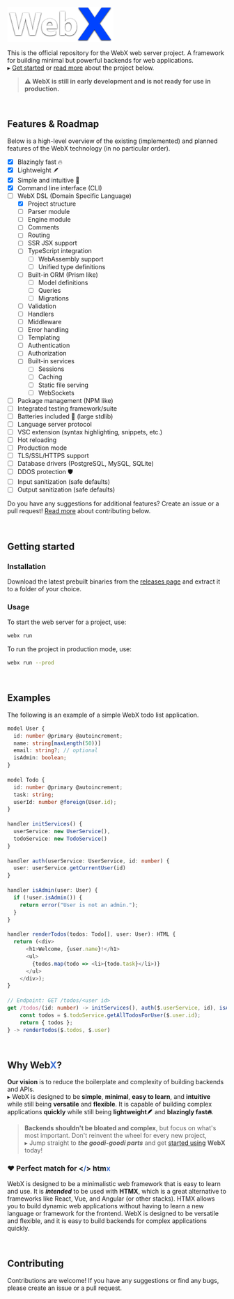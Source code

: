 
<br>
<img src="assets/logo.png" height="80px" />

This is the official repository for the WebX web server project.
A framework for building minimal but powerful backends for web applications.\
▸ [Get started](#getting-started) or [read more](#why-webx) about the project below.

> **⚠️ WebX is still in early development and is not ready for use in production.**

<br>

## Features & Roadmap
Below is a high-level overview of the existing (implemented) and planned features of the WebX technology (in no particular order).
- [X] Blazingly fast 🔥
- [X] Lightweight 🪶
- [X] Simple and intuitive 🧠
- [X] Command line interface (CLI)
- [ ] WebX DSL (Domain Specific Language)
  - [X] Project structure
  - [ ] Parser module
  - [ ] Engine module
  - [ ] Comments
  - [ ] Routing
  - [ ] SSR JSX support
  - [ ] TypeScript integration
    - [ ] WebAssembly support
    - [ ] Unified type definitions
  - [ ] Built-in ORM (Prism like)
    - [ ] Model definitions
    - [ ] Queries
    - [ ] Migrations
  - [ ] Validation
  - [ ] Handlers
  - [ ] Middleware
  - [ ] Error handling
  - [ ] Templating
  - [ ] Authentication
  - [ ] Authorization
  - [ ] Built-in services
    - [ ] Sessions
    - [ ] Caching
    - [ ] Static file serving
    - [ ] WebSockets
- [ ] Package management (NPM like)
- [ ] Integrated testing framework/suite
- [ ] Batteries included 🔋 (large stdlib)
- [ ] Language server protocol
- [ ] VSC extension (syntax highlighting, snippets, etc.)
- [ ] Hot reloading
- [ ] Production mode
- [ ] TLS/SSL/HTTPS support
- [ ] Database drivers (PostgreSQL, MySQL, SQLite)
- [ ] DDOS protection 🛡️
- [ ] Input sanitization (safe defaults)
- [ ] Output sanitization (safe defaults)

Do you have any suggestions for additional features?
Create an issue or a pull request!
[Read more](#contributing) about contributing below.

<br>

## Getting started
### Installation
Download the latest prebuilt binaries from the [releases page](https://github.com/WilliamRagstad/WebX/releases) and extract it to a folder of your choice.

### Usage
To start the web server for a project, use:
```sh
webx run
```

To run the project in production mode, use:
```sh
webx run --prod
```

<br>

## Examples
The following is an example of a simple WebX todo list application.
```typescript
model User {
  id: number @primary @autoincrement;
  name: string[maxLength(50))]
  email: string?; // optional
  isAdmin: boolean;
}

model Todo {
  id: number @primary @autoincrement;
  task: string;
  userId: number @foreign(User.id);
}

handler initServices() { 
  userService: new UserService(),
  todoService: new TodoService()
}

handler auth(userService: UserService, id: number) {
  user: userService.getCurrentUser(id)
}

handler isAdmin(user: User) {
  if (!user.isAdmin()) {
    return error("User is not an admin.");
  }
}

handler renderTodos(todos: Todo[], user: User): HTML {
  return (<div>
      <h1>Welcome, {user.name}!</h1>
      <ul>
        {todos.map(todo => <li>{todo.task}</li>)}
      </ul>
    </div>);
}

// Endpoint: GET /todos/<user id>
get /todos/(id: number) -> initServices(), auth($.userService, id), isAdmin($.user) {
    const todos = $.todoService.getAllTodosForUser($.user.id);
    return { todos };
} -> renderTodos($.todos, $.user)
```

<br>

## Why Web<font color="#3d72d7">X</font>?
**Our vision** is to reduce the boilerplate and complexity of building backends and APIs.\
▸ WebX is designed to be **simple**, **minimal**, **easy to learn**, and **intuitive** while still being **versatile** and **flexible**.
It is capable of building complex applications **quickly** while still being **lightweight🪶** and **blazingly fast🔥**.

> **Backends shouldn't be bloated and complex**, but focus on what's most important.
> Don't reinvent the wheel for every new project,\
> ▸ Jump straight to ***the goodi-goodi parts*** and get [started using](#getting-started) **WebX** today!

### ❤️ Perfect match for <b><<font color="#3d72d7">/</font>> htm<font color="#3d72d7">x</font></b>
WebX is designed to be a minimalistic web framework that is easy to learn and use.
It is ***intended*** to be used with **HTMX**, which is a great alternative to frameworks like React, Vue, and Angular (or other stacks).
HTMX allows you to build dynamic web applications without having to learn a new language or framework for the frontend.
WebX is designed to be versatile and flexible, and it is easy to build backends for complex applications quickly.

<br>

## Contributing
Contributions are welcome!
If you have any suggestions or find any bugs, please create an issue or a pull request.